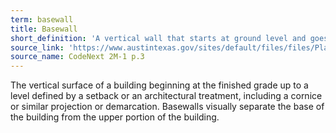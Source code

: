 ```yaml
---
term: basewall
title: Basewall
short_definition: 'A vertical wall that starts at ground level and goes up to the edge of molding or other boundaries. Basewalls separate the first level from the top of a building. '
source_link: 'https://www.austintexas.gov/sites/default/files/files/Planning/CodeNEXT/ALDC_PRD_23_LandDevelopmentCode_Combined_2017_0130_web.pdf'
source_name: CodeNext 2M-1 p.3
---
```



The vertical surface of a building beginning at the finished grade up to a level defined by a setback or an architectural treatment, including a cornice or similar projection or demarcation. Basewalls visually separate the base of the building from the upper portion of the building.